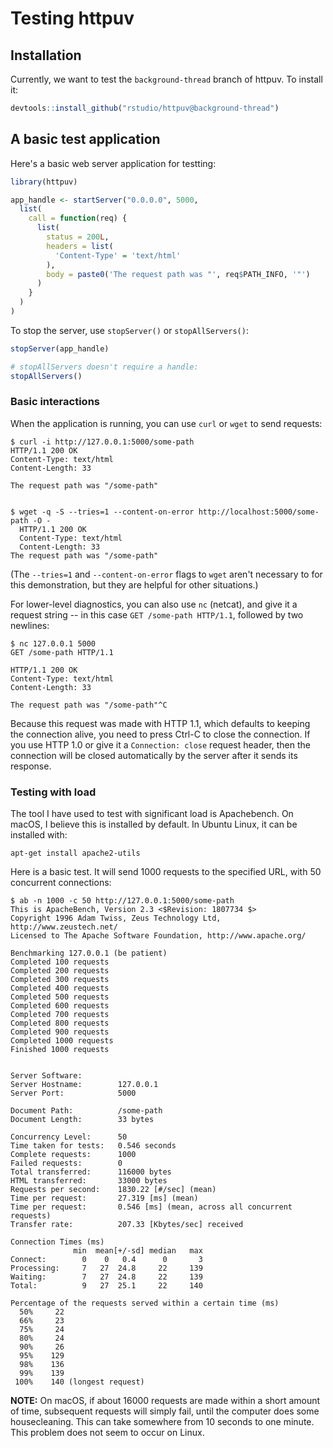 Testing httpuv
==============


## Installation

Currently, we want to test the `background-thread` branch of httpuv. To install it:

```R
devtools::install_github("rstudio/httpuv@background-thread")
```

## A basic test application

Here's a basic web server application for testting:

```R
library(httpuv)

app_handle <- startServer("0.0.0.0", 5000,
  list(
    call = function(req) {
      list(
        status = 200L,
        headers = list(
          'Content-Type' = 'text/html'
        ),
        body = paste0('The request path was "', req$PATH_INFO, '"')
      )
    }
  )
)
```


To stop the server, use `stopServer()` or `stopAllServers()`:


```R
stopServer(app_handle)

# stopAllServers doesn't require a handle:
stopAllServers()
```


### Basic interactions


When the application is running, you can use `curl` or `wget` to send requests:

```
$ curl -i http://127.0.0.1:5000/some-path
HTTP/1.1 200 OK
Content-Type: text/html
Content-Length: 33

The request path was "/some-path"


$ wget -q -S --tries=1 --content-on-error http://localhost:5000/some-path -O -
  HTTP/1.1 200 OK
  Content-Type: text/html
  Content-Length: 33
The request path was "/some-path"
```

(The `--tries=1` and `--content-on-error` flags to `wget` aren't necessary to for this demonstration, but they are helpful for other situations.)



For lower-level diagnostics, you can also use `nc` (netcat), and give it a request string -- in this case `GET /some-path HTTP/1.1`, followed by two newlines:

```
$ nc 127.0.0.1 5000
GET /some-path HTTP/1.1

HTTP/1.1 200 OK
Content-Type: text/html
Content-Length: 33

The request path was "/some-path"^C
```

Because this request was made with HTTP 1.1, which defaults to keeping the connection alive, you need to press Ctrl-C to close the connection. If you use HTTP 1.0 or give it a `Connection: close` request header, then the connection will be closed automatically by the server after it sends its response.


### Testing with load

The tool I have used to test with significant load is Apachebench. On macOS, I believe this is installed by default. In Ubuntu Linux, it can be installed with:

```
apt-get install apache2-utils
```

Here is a basic test. It will send 1000 requests to the specified URL, with 50 concurrent connections:

```
$ ab -n 1000 -c 50 http://127.0.0.1:5000/some-path
This is ApacheBench, Version 2.3 <$Revision: 1807734 $>
Copyright 1996 Adam Twiss, Zeus Technology Ltd, http://www.zeustech.net/
Licensed to The Apache Software Foundation, http://www.apache.org/

Benchmarking 127.0.0.1 (be patient)
Completed 100 requests
Completed 200 requests
Completed 300 requests
Completed 400 requests
Completed 500 requests
Completed 600 requests
Completed 700 requests
Completed 800 requests
Completed 900 requests
Completed 1000 requests
Finished 1000 requests


Server Software:        
Server Hostname:        127.0.0.1
Server Port:            5000

Document Path:          /some-path
Document Length:        33 bytes

Concurrency Level:      50
Time taken for tests:   0.546 seconds
Complete requests:      1000
Failed requests:        0
Total transferred:      116000 bytes
HTML transferred:       33000 bytes
Requests per second:    1830.22 [#/sec] (mean)
Time per request:       27.319 [ms] (mean)
Time per request:       0.546 [ms] (mean, across all concurrent requests)
Transfer rate:          207.33 [Kbytes/sec] received

Connection Times (ms)
              min  mean[+/-sd] median   max
Connect:        0    0   0.4      0       3
Processing:     7   27  24.8     22     139
Waiting:        7   27  24.8     22     139
Total:          9   27  25.1     22     140

Percentage of the requests served within a certain time (ms)
  50%     22
  66%     23
  75%     24
  80%     24
  90%     26
  95%    129
  98%    136
  99%    139
 100%    140 (longest request)
```

**NOTE:** On macOS, if about 16000 requests are made within a short amount of time, subsequent requests will simply fail, until the computer does some housecleaning. This can take somewhere from 10 seconds to one minute. This problem does not seem to occur on Linux.


